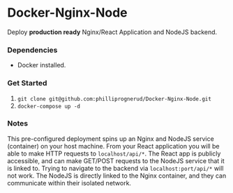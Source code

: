 # Docker-Nginx-Node
Deploy **production ready** Nginx/React Application and NodeJS backend.

### Dependencies
- Docker installed.

### Get Started
1) `git clone git@github.com:philliprognerud/Docker-Nginx-Node.git`
2) `docker-compose up -d`

### Notes
This pre-configured deployment spins up an Nginx and NodeJS service (container) on your host machine. From your React application you will be able to make HTTP requests to `localhost/api/*`. The React app is publicly accessible, and can make GET/POST requests to the NodeJS service that it is linked to. Trying to navigate to the backend via `localhost:port/api/*` will not work. The NodeJS is directly linked to the Nginx container, and they can communicate within their isolated network.

